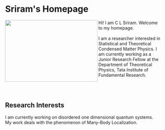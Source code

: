 # Sriram's Homepage
<img align = "left" src="Photo.JPG" width="300" height="200">

Hi! I am C L Sriram. Welcome to my homepage.
<br/><br/>
I am a researcher interested in Statistical and Theoretical Condensed Matter Physics. I am currently working as a Junior Research Fellow at the Department of Theoretical Physics, Tata Institute of Fundamental Research.

<br/><br/>
## Research Interests
I am currently working on disordered one dimensional quantum systems. My work deals with the phenomenon of Many-Body Localization.
